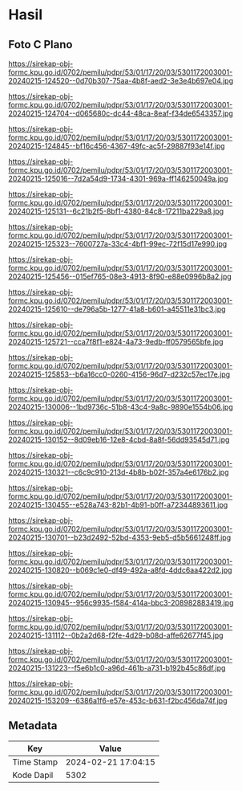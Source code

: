 # Hasil

## Foto C Plano

https://sirekap-obj-formc.kpu.go.id/0702/pemilu/pdpr/53/01/17/20/03/5301172003001-20240215-124520--0d70b307-75aa-4b8f-aed2-3e3e4b697e04.jpg

https://sirekap-obj-formc.kpu.go.id/0702/pemilu/pdpr/53/01/17/20/03/5301172003001-20240215-124704--d065680c-dc44-48ca-8eaf-f34de6543357.jpg

https://sirekap-obj-formc.kpu.go.id/0702/pemilu/pdpr/53/01/17/20/03/5301172003001-20240215-124845--bf16c456-4367-49fc-ac5f-29887f93e14f.jpg

https://sirekap-obj-formc.kpu.go.id/0702/pemilu/pdpr/53/01/17/20/03/5301172003001-20240215-125016--7d2a54d9-1734-4301-969a-ff146250049a.jpg

https://sirekap-obj-formc.kpu.go.id/0702/pemilu/pdpr/53/01/17/20/03/5301172003001-20240215-125131--6c21b2f5-8bf1-4380-84c8-17211ba229a8.jpg

https://sirekap-obj-formc.kpu.go.id/0702/pemilu/pdpr/53/01/17/20/03/5301172003001-20240215-125323--7600727a-33c4-4bf1-99ec-72f15d17e990.jpg

https://sirekap-obj-formc.kpu.go.id/0702/pemilu/pdpr/53/01/17/20/03/5301172003001-20240215-125456--015ef765-08e3-4913-8f90-e88e0996b8a2.jpg

https://sirekap-obj-formc.kpu.go.id/0702/pemilu/pdpr/53/01/17/20/03/5301172003001-20240215-125610--de796a5b-1277-41a8-b601-a45511e31bc3.jpg

https://sirekap-obj-formc.kpu.go.id/0702/pemilu/pdpr/53/01/17/20/03/5301172003001-20240215-125721--cca7f8f1-e824-4a73-9edb-ff0579565bfe.jpg

https://sirekap-obj-formc.kpu.go.id/0702/pemilu/pdpr/53/01/17/20/03/5301172003001-20240215-125853--b6a16cc0-0260-4156-96d7-d232c57ec17e.jpg

https://sirekap-obj-formc.kpu.go.id/0702/pemilu/pdpr/53/01/17/20/03/5301172003001-20240215-130006--1bd9736c-51b8-43c4-9a8c-9890e1554b06.jpg

https://sirekap-obj-formc.kpu.go.id/0702/pemilu/pdpr/53/01/17/20/03/5301172003001-20240215-130152--8d09eb16-12e8-4cbd-8a8f-56dd93545d71.jpg

https://sirekap-obj-formc.kpu.go.id/0702/pemilu/pdpr/53/01/17/20/03/5301172003001-20240215-130321--c6c9c910-213d-4b8b-b02f-357a4e6176b2.jpg

https://sirekap-obj-formc.kpu.go.id/0702/pemilu/pdpr/53/01/17/20/03/5301172003001-20240215-130455--e528a743-82b1-4b91-b0ff-a72344893611.jpg

https://sirekap-obj-formc.kpu.go.id/0702/pemilu/pdpr/53/01/17/20/03/5301172003001-20240215-130701--b23d2492-52bd-4353-9eb5-d5b5661248ff.jpg

https://sirekap-obj-formc.kpu.go.id/0702/pemilu/pdpr/53/01/17/20/03/5301172003001-20240215-130820--b069c1e0-df49-492a-a8fd-4ddc6aa422d2.jpg

https://sirekap-obj-formc.kpu.go.id/0702/pemilu/pdpr/53/01/17/20/03/5301172003001-20240215-130945--956c9935-f584-414a-bbc3-208982883419.jpg

https://sirekap-obj-formc.kpu.go.id/0702/pemilu/pdpr/53/01/17/20/03/5301172003001-20240215-131112--0b2a2d68-f2fe-4d29-b08d-affe62677f45.jpg

https://sirekap-obj-formc.kpu.go.id/0702/pemilu/pdpr/53/01/17/20/03/5301172003001-20240215-131223--f5e6b1c0-a96d-461b-a731-b192b45c86df.jpg

https://sirekap-obj-formc.kpu.go.id/0702/pemilu/pdpr/53/01/17/20/03/5301172003001-20240215-153209--6386a1f6-e57e-453c-b631-f2bc456da74f.jpg


## Metadata

| Key        | Value               |
| ---------- | ------------------- |
| Time Stamp | 2024-02-21 17:04:15 |
| Kode Dapil | 5302                |



